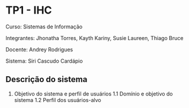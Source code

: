 # TP1 - IHC

Curso: Sistemas de Informação

Integrantes: Jhonatha Torres, Kayth Kariny, Susie Laureen, Thiago Bruce

Docente: Andrey Rodrigues

Sistema: Siri Cascudo Cardápio

## Descrição do sistema
  1. Objetivo do sistema e perfil de usuários
     1.1 Domínio e objetivo do sistema
     1.2 Perfil dos usuários-alvo






